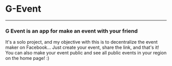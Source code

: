 # G-Event
---
### G Event is an app for make an event with your friend 

It's a solo project, and my objective with this is to decentralize the event maker on Facebook... Just create your event, share the link, and that's it! You can also make your event public and see all public events in your region on the home page! :) 
